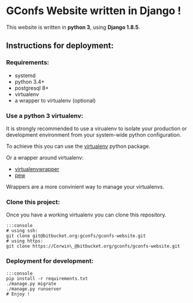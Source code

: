 # GConfs Website written in Django !

This website is written in **python 3**, using **Django 1.8.5**.

## Instructions for deployment:

### Requirements:

* systemd
* python 3.4+
* postgresql 8+
* virtualenv
* a wrapper to virtualenv (optional)

### Use a python 3 virtualenv:

It is strongly recommended to use a virualenv to isolate your production or
development environment from your system-wide python configuration.

To achieve this you can use the
[virtualenv](https://virtualenv.readthedocs.org/en/latest/) python package.

Or a wrapper around virtualenv:

* [virtualenvwrapper](https://virtualenvwrapper.readthedocs.org/en/latest/)
* [pew](https://github.com/berdario/pew)

Wrappers are a more convinient way to manage your virtualenvs.

### Clone this project:

Once you have a working virtualenv you can clone this repository.

    :::console
    # using ssh:
    git clone git@bitbucket.org:gconfs/gconfs-website.git
    # using https:
    git clone https://Corwin\_@bitbucket.org/gconfs/gconfs-website.git

### Deployment for development:

    :::console
    pip install -r requirements.txt
    ./manage.py migrate
    ./manage.py runserver
    # Enjoy !

